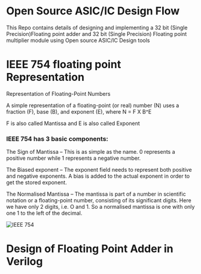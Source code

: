 # Open Source ASIC/IC Design Flow
This Repo contains details of designing and implementing a 32 bit (Single Precision)Floating point adder and 32 bit (Single Precision) Floating point multiplier module using Open source ASIC/IC Design tools

# IEEE 754 floating point Representation
Representation of Floating-Point Numbers

A simple representation of a floating-point (or real) number (N) uses a fraction (F), base (B), and exponent (E), where N = F X B^E

F is also called Mantissa and E is also called Exponent

### IEEE 754 has 3 basic components:

The Sign of Mantissa –
This is as simple as the name. 0 represents a positive number while 1 represents a negative number.

The Biased exponent –
The exponent field needs to represent both positive and negative exponents. A bias is added to the actual exponent in order to get the stored exponent.

The Normalised Mantissa –
The mantissa is part of a number in scientific notation or a floating-point number, consisting of its significant digits. Here we have only 2 digits, i.e. O and 1. So a normalised mantissa is one with only one 1 to the left of the decimal.

![IEEE 754](https://github.com/Sourabh-Mallapur/Open-Source-ASIC-IC-Design-Flow/blob/main/assets/IEEE%20754.drawio.png)

# Design of Floating Point Adder in Verilog 
